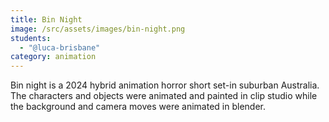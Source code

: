 ```yaml
---
title: Bin Night
image: /src/assets/images/bin-night.png
students:
  - "@luca-brisbane"
category: animation
---
```

Bin night is a 2024 hybrid animation horror short set-in suburban Australia. The characters and objects were animated and painted in clip studio while the background and camera moves were animated in blender.